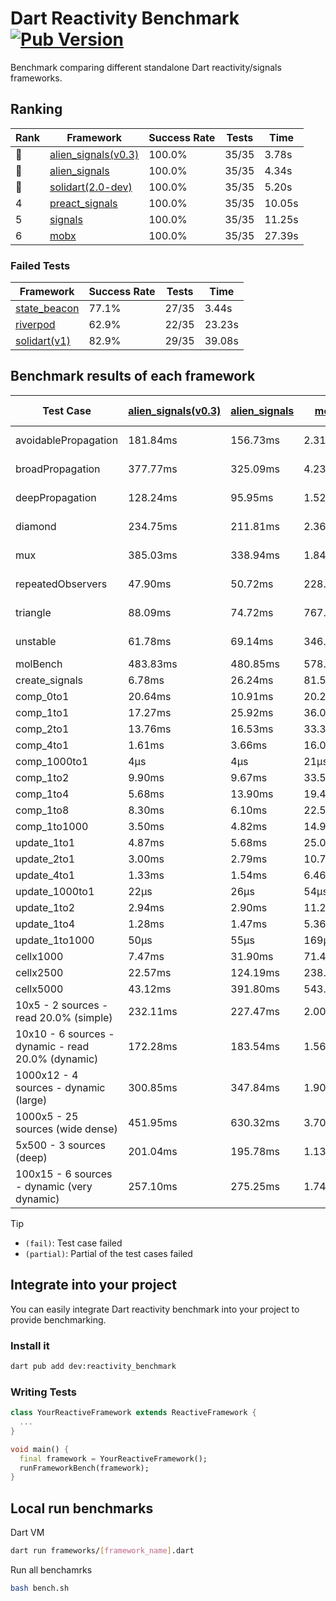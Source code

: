 # Dart Reactivity Benchmark [![Pub Version](https://img.shields.io/pub/v/reactivity_benchmark)](https://pub.dev/packages/reactivity_benchmark)

Benchmark comparing different standalone Dart reactivity/signals frameworks.

## Ranking

<!-- ranking start -->
| Rank | Framework | Success Rate | Tests | Time |
|------|-----------|--------------|-------|------|
| 🥇 | [alien_signals(v0.3)](https://github.com/medz/alien-signals-dart) | 100.0% | 35/35 | 3.78s |
| 🥈 | [alien_signals](https://github.com/medz/alien-signals-dart) | 100.0% | 35/35 | 4.34s |
| 🥉 | [solidart(2.0-dev)](https://github.com/nank1ro/solidart/tree/dev) | 100.0% | 35/35 | 5.20s |
| 4 | [preact_signals](https://pub.dev/packages/preact_signals) | 100.0% | 35/35 | 10.05s |
| 5 | [signals](https://github.com/rodydavis/signals.dart) | 100.0% | 35/35 | 11.25s |
| 6 | [mobx](https://github.com/mobxjs/mobx.dart) | 100.0% | 35/35 | 27.39s |

<!-- ranking end -->

### **Failed Tests**

<!-- fail start -->
| Framework | Success Rate | Tests | Time |
|-----------|--------------|-------|------|
| [state_beacon](https://github.com/jinyus/dart_beacon) | 77.1% | 27/35 | 3.44s |
| [riverpod](https://github.com/rrousselGit/riverpod) | 62.9% | 22/35 | 23.23s |
| [solidart(v1)](https://github.com/nank1ro/solidart) | 82.9% | 29/35 | 39.08s |

<!-- fail end -->

## Benchmark results of each framework

<!-- test-case start -->
| Test Case | [alien_signals(v0.3)](https://github.com/medz/alien-signals-dart) | [alien_signals](https://github.com/medz/alien-signals-dart) | [mobx](https://github.com/mobxjs/mobx.dart) | [preact_signals](https://pub.dev/packages/preact_signals) | [riverpod](https://github.com/rrousselGit/riverpod) | [signals](https://github.com/rodydavis/signals.dart) | [solidart(2.0-dev)](https://github.com/nank1ro/solidart/tree/dev) | [solidart(v1)](https://github.com/nank1ro/solidart) | [state_beacon](https://github.com/jinyus/dart_beacon) |
|---|---|---|---|---|---|---|---|---|---|
| avoidablePropagation | 181.84ms | 156.73ms | 2.31s | 207.35ms | 1.45s | 208.11ms | 274.88ms | 2.20s | 155.84ms (fail) |
| broadPropagation | 377.77ms | 325.09ms | 4.23s | 458.29ms | 84.08ms (fail) | 449.50ms | 503.76ms | 5.34s | 6.86ms (fail) |
| deepPropagation | 128.24ms | 95.95ms | 1.52s | 177.78ms | 1.95s (fail) | 178.31ms | 166.33ms | 2.01s | 143.16ms (fail) |
| diamond | 234.75ms | 211.81ms | 2.36s | 282.79ms | 2.73s (fail) | 284.91ms | 348.03ms | 3.40s | 196.98ms (fail) |
| mux | 385.03ms | 338.94ms | 1.84s | 382.06ms | 584.05ms (fail) | 407.14ms | 433.69ms | 2.04s | 193.25ms (fail) |
| repeatedObservers | 47.90ms | 50.72ms | 228.24ms | 38.92ms | 394.43ms (fail) | 45.69ms | 78.88ms | 221.40ms | 52.17ms (fail) |
| triangle | 88.09ms | 74.72ms | 767.52ms | 102.49ms | 950.87ms (fail) | 106.02ms | 116.84ms | 1.14s | 77.54ms (fail) |
| unstable | 61.78ms | 69.14ms | 346.39ms | 71.89ms | 618.17ms (fail) | 74.09ms | 94.23ms | 357.06ms | 341.10ms (fail) |
| molBench | 483.83ms | 480.85ms | 578.36ms | 492.09ms | 11.76ms | 489.55ms | 493.50ms | 1.71s | 1.23ms |
| create_signals | 6.78ms | 26.24ms | 81.58ms | 4.83ms | 23.07ms | 25.18ms | 72.22ms | 56.73ms | 70.72ms |
| comp_0to1 | 20.64ms | 10.91ms | 20.29ms | 17.51ms | 13.36ms | 11.40ms | 25.70ms | 38.24ms | 64.05ms |
| comp_1to1 | 17.27ms | 25.92ms | 36.02ms | 14.21ms | 22.61ms | 28.29ms | 36.33ms | 36.92ms | 61.80ms |
| comp_2to1 | 13.76ms | 16.53ms | 33.34ms | 16.26ms | 23.37ms | 20.46ms | 35.34ms | 25.78ms | 42.22ms |
| comp_4to1 | 1.61ms | 3.66ms | 16.05ms | 9.49ms | 6.46ms | 6.70ms | 4.61ms | 34.54ms | 17.05ms |
| comp_1000to1 | 4μs | 4μs | 21μs | 4μs | 5μs | 5μs | 32μs | 2.84ms | 43μs |
| comp_1to2 | 9.90ms | 9.67ms | 33.56ms | 23.52ms | 12.44ms | 21.04ms | 31.93ms | 22.10ms | 49.63ms |
| comp_1to4 | 5.68ms | 13.90ms | 19.40ms | 21.80ms | 23.51ms | 17.59ms | 15.27ms | 27.52ms | 50.51ms |
| comp_1to8 | 8.30ms | 6.10ms | 22.51ms | 9.76ms | 4.67ms | 6.81ms | 20.15ms | 23.39ms | 47.07ms |
| comp_1to1000 | 3.50ms | 4.82ms | 14.98ms | 11.42ms | 4.15ms | 4.53ms | 14.91ms | 18.66ms | 40.47ms |
| update_1to1 | 4.87ms | 5.68ms | 25.00ms | 8.27ms | 85.96ms | 9.27ms | 16.14ms | 42.27ms | 5.75ms |
| update_2to1 | 3.00ms | 2.79ms | 10.70ms | 4.13ms | 43.78ms | 4.59ms | 7.98ms | 20.97ms | 2.87ms |
| update_4to1 | 1.33ms | 1.54ms | 6.46ms | 2.22ms | 20.63ms | 2.32ms | 5.65ms | 10.56ms | 1.43ms |
| update_1000to1 | 22μs | 26μs | 54μs | 20μs | 204μs | 23μs | 40μs | 117μs | 15μs |
| update_1to2 | 2.94ms | 2.90ms | 11.25ms | 4.08ms | 43.01ms | 4.91ms | 8.08ms | 20.91ms | 2.95ms |
| update_1to4 | 1.28ms | 1.47ms | 5.36ms | 2.08ms | 21.23ms | 2.33ms | 4.04ms | 10.54ms | 1.44ms |
| update_1to1000 | 50μs | 55μs | 169μs | 1.86ms | 145μs | 45μs | 152μs | 206μs | 383μs |
| cellx1000 | 7.47ms | 31.90ms | 71.42ms | 9.75ms | N/A | 9.52ms | 13.94ms | 153.11ms | 5.48ms |
| cellx2500 | 22.57ms | 124.19ms | 238.97ms | 27.71ms | N/A | 31.31ms | 31.26ms | 451.19ms | 23.77ms |
| cellx5000 | 43.12ms | 391.80ms | 543.64ms | 78.36ms | N/A | 59.54ms | 67.16ms | 1.08s | 54.41ms |
| 10x5 - 2 sources - read 20.0% (simple) | 232.11ms | 227.47ms | 2.00s | 441.97ms | 2.30s | 506.67ms | 348.08ms | 2.56s (partial) | 240.13ms |
| 10x10 - 6 sources - dynamic - read 20.0% (dynamic) | 172.28ms | 183.54ms | 1.56s | 276.30ms | 1.54s (partial) | 278.20ms | 247.58ms | 2.37s (partial) | 198.95ms |
| 1000x12 - 4 sources - dynamic (large) | 300.85ms | 347.84ms | 1.90s | 3.56s | 2.55s (partial) | 3.74s | 461.62ms | 3.94s (partial) | 337.20ms |
| 1000x5 - 25 sources (wide dense) | 451.95ms | 630.32ms | 3.70s | 2.62s | 4.46s | 3.51s | 593.59ms | 5.01s (partial) | 496.16ms |
| 5x500 - 3 sources (deep) | 201.04ms | 195.78ms | 1.13s | 233.53ms | 1.43s | 225.97ms | 252.60ms | 1.97s (partial) | 204.15ms |
| 100x15 - 6 sources - dynamic (very dynamic) | 257.10ms | 275.25ms | 1.74s | 443.26ms | 1.82s (partial) | 478.81ms | 378.38ms | 2.74s (partial) | 251.37ms |

<!-- test-case end -->

> [!TIP]
> - `(fail)`: Test case failed
> - `(partial)`: Partial of the test cases failed

## Integrate into your project

You can easily integrate Dart reactivity benchmark into your project to provide benchmarking.

### Install it

```bash
dart pub add dev:reactivity_benchmark
```

### Writing Tests

```dart
class YourReactiveFramework extends ReactiveFramework {
  ...
}

void main() {
  final framework = YourReactiveFramework();
  runFrameworkBench(framework);
}
```

## Local run benchmarks

Dart VM
```bash
dart run frameworks/[framework_name].dart
```

Run all benchamrks
```bash
bash bench.sh
```
